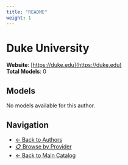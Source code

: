 ```yaml
---
title: "README"
weight: 1
---
```

# Duke University

**Website**: [https://duke.edu](https://duke.edu)  
**Total Models**: 0

## Models

No models available for this author.

## Navigation

- [← Back to Authors](../README.md)
- [📋 Browse by Provider](../../providers/README.md)
- [← Back to Main Catalog](../../README.md)
